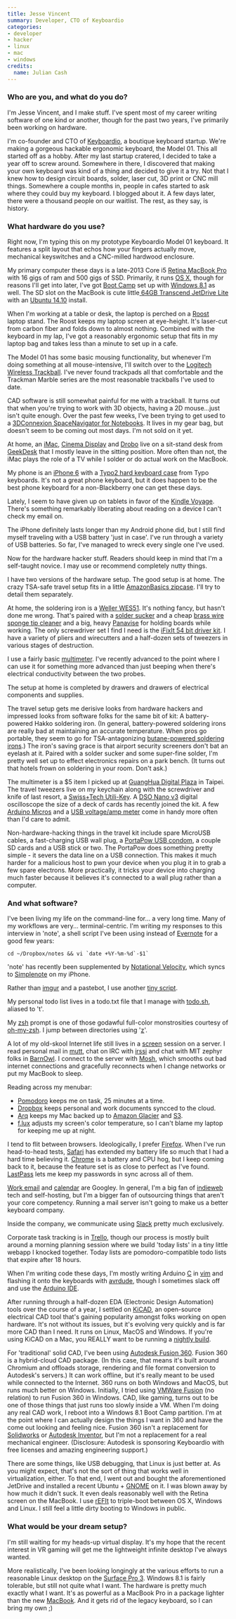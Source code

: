 ```yaml
---
title: Jesse Vincent
summary: Developer, CTO of Keyboardio
categories:
- developer
- hacker
- linux
- mac
- windows
credits:
  name: Julian Cash
---
```


### Who are you, and what do you do?

I'm Jesse Vincent, and I make stuff. I've spent most of my career writing software of one kind or another, though for the past two years, I've primarily been working on hardware.

I'm co-founder and CTO of [Keyboardio](http://www.keyboard.io/ "Jesse's keyboard startup."), a boutique keyboard startup. We're making a gorgeous hackable ergonomic keyboard, the Model 01. This all started off as a hobby. After my last startup cratered, I decided to take a year off to screw around. Somewhere in there, I discovered that making your own keyboard was kind of a thing and decided to give it a try. Not that I knew how to design circuit boards, solder, laser cut, 3D print or CNC mill things. Somewhere a couple months in, people in cafes started to ask where they could buy my keyboard. I blogged about it. A few days later, there were a thousand people on our waitlist. The rest, as they say, is history.

### What hardware do you use?

Right now, I'm typing this on my prototype Keyboardio Model 01 keyboard. It features a split layout that echos how your fingers actually move, mechanical keyswitches and a CNC-milled hardwood enclosure.

My primary computer these days is a late-2013 Core i5 [Retina MacBook Pro][macbook-pro] with 16 gigs of ram and 500 gigs of SSD. Primarily, it runs [OS X][macos], though for reasons I'll get into later, I've got [Boot Camp][boot-camp] set up with [Windows 8.1][windows-8] as well. The SD slot on the MacBook is cute little[ 64GB Transcend JetDrive Lite][jetdrive-lite] with an [Ubuntu 14.10][ubuntu] install.

When I'm working at a table or desk, the laptop is perched on a [Roost][] laptop stand. The Roost keeps my laptop screen at eye-height. It's laser-cut from carbon fiber and folds down to almost nothing. Combined with the keyboard in my lap, I've got a reasonably ergonomic setup that fits in my laptop bag and takes less than a minute to set up in a cafe.

The Model 01 has some basic mousing functionality, but whenever I'm doing something at all mouse-intensive, I'll switch over to the [Logitech Wireless Trackball][wireless-trackball-m570]. I've never found trackpads all that comfortable and the Trackman Marble series are the most reasonable trackballs I've used to date.

CAD software is still somewhat painful for me with a trackball. It turns out that when you're trying to work with 3D objects, having a 2D mouse...just isn't quite enough. Over the past few weeks, I've been trying to get used to a [3DConnexion SpaceNavigator for Notebooks][spacenavigator-notebook]. It lives in my gear bag, but doesn't seem to be coming out most days. I'm not sold on it yet.

At home, an [iMac][], [Cinema Display][cinema-display] and [Drobo][] live on a sit-stand desk from [GeekDesk][] that I mostly leave in the sitting position. More often than not, the iMac plays the role of a TV while I solder or do actual work on the MacBook.

My phone is an [iPhone 6][iphone-6] with a [Typo2 hard keyboard case][typo2] from Typo keyboards. It's not a great phone keyboard, but it does happen to be the best phone keyboard for a non-Blackberry one can get these days.

Lately, I seem to have given up on tablets in favor of the [Kindle Voyage][kindle-voyage]. There's something remarkably liberating about reading on a device I can't check my email on.

The iPhone definitely lasts longer than my Android phone did, but I still find myself traveling with a USB battery 'just in case'. I've run through a variety of USB batteries. So far, I've managed to wreck every single one I've used.

Now for the hardware hacker stuff. Readers should keep in mind that I'm a self-taught novice. I may use or recommend completely nutty things.

I have two versions of the hardware setup. The good setup is at home. The crazy TSA-safe travel setup fits in a little [AmazonBasics zipcase][amazonbasics-universal-travel-case]. I'll try to detail them separately.

At home, the soldering iron is a [Weller WES51][wes51]. It's nothing fancy, but hasn't done me wrong. That's paired with a [solder sucker][solder-sucker] and a cheap [brass wire sponge tip cleaner][brass-sponge-solder-tip-cleaner] and a big, heavy [Panavise][pv-201] for holding boards while working. The only screwdriver set I find I need is the [iFixIt 54 bit driver kit][54-bit-driver-kit]. I have a variety of pliers and wirecutters and a half-dozen sets of tweezers in various stages of destruction.

I use a fairly basic [multimeter][ex330]. I've recently advanced to the point where I can use it for something more advanced than just beeping when there's electrical conductivity between the two probes.

The setup at home is completed by drawers and drawers of electrical components and supplies.

The travel setup gets me derisive looks from hardware hackers and impressed looks from software folks for the same bit of kit: A battery-powered Hakko soldering iron. (In general, battery-powered soldering irons are really bad at maintaining an accurate temperature. When pros go portable, they seem to go for TSA-antagonizing [butane-powered soldering irons][solderpro-50].) The iron's saving grace is that airport security screeners don't bat an eyelash at it. Paired with a solder sucker and some super-fine solder, I'm pretty well set up to effect electronics repairs on a park bench. (It turns out that hotels frown on soldering in your room. Don't ask.)

The multimeter is a $5 item I picked up at [GuangHua Digital Plaza](http://www.gh3c.com.tw/ "A six story electronics market in Taipei.") in Taipei. The travel tweezers live on my keychain along with the screwdriver and knife of last resort, a [Swiss+Tech Utili-Key][utili-key]. A [DSO Nano v3][dso-nano-v3] digital oscilloscope the size of a deck of cards has recently joined the kit. A few [Arduino Micros][arduino-micro] and a [USB voltage/amp meter][usb-mini-charger-doctor] come in handy more often than I'd care to admit.

Non-hardware-hacking things in the travel kit include spare MicroUSB cables, a fast-charging USB wall plug, a [PortaPow USB condom][fast-charge-data-block-usb-adaptor], a couple SD cards and a USB stick or two. The PortaPow does something pretty simple - it severs the data line on a USB connection. This makes it much harder for a malicious host to pwn your device when you plug it in to grab a few spare electrons. More practically, it tricks your device into charging much faster because it believes it's connected to a wall plug rather than a computer.

### And what software?

I've been living my life on the command-line for... a very long time. Many of my workflows are very... terminal-centric. I'm writing my responses to this interview in 'note', a shell script I've been using instead of [Evernote][] for a good few years:

    cd ~/Dropbox/notes && vi `date +%Y-%m-%d`-$1`

'note' has recently been supplemented by [Notational Velocity][notational-velocity], which syncs to [Simplenote][simplenote-ios] on my iPhone.

Rather than [imgur][] and a pastebot, I use another [tiny script](https://github.com/obra/bin/blob/master/tempfiler "Jesse's custom image-sharing script on GitHub.").

My personal todo list lives in a todo.txt file that I manage with [todo.sh][], aliased to 't'.

My [zsh][] prompt is one of those godawful full-color monstrosities courtesy of [oh-my-zsh][]. I jump between directories using '[z][]'.

A lot of my old-skool Internet life still lives in a [screen][] session on a server. I read personal mail in [mutt][], chat on IRC with [irssi][] and chat with MIT zephyr folks in [BarnOwl][]. I connect to the server with [Mosh][], which smooths out bad internet connections and gracefully reconnects when I change networks or put my MacBook to sleep.

Reading across my menubar:

- [Pomodoro][] keeps me on task, 25 minutes at a time.
- [Dropbox][] keeps personal and work documents syncced to the cloud.
- [Arq][] keeps my Mac backed up to [Amazon Glacier][glacier] and [S3][].
- [f.lux][] adjusts my screen's color temperature, so I can't blame my laptop for keeping me up at night.

I tend to flit between browsers. Ideologically, I prefer [Firefox][]. When I've run head-to-head tests, [Safari][] has extended my battery life so much that I had a hard time believing it. [Chrome][] is a battery and CPU hog, but I keep coming back to it, because the feature set is as close to perfect as I've found. [LastPass][] lets me keep my passwords in sync across all of them.

[Work email][gmail] and [calendar][google-calendar] are Googley. In general, I'm a big fan of [indieweb](http://indiewebcamp.com/ "An independent web group.") tech and self-hosting, but I'm a bigger fan of outsourcing things that aren't your core competency. Running a mail server isn't going to make us a better keyboard company.

Inside the company, we communicate using [Slack][] pretty much exclusively.

Corporate task tracking is in [Trello][], though our process is mostly built around a morning planning session where we build 'today lists' in a tiny little webapp I knocked together. Today lists are pomodoro-compatible todo lists that expire after 18 hours.

When I'm writing code these days, I'm mostly writing Arduino [C][] in [vim][] and flashing it onto the keyboards with [avrdude][], though I sometimes slack off and use the [Arduino IDE][arduino-ide].

After running through a half-dozen EDA (Electronic Design Automation) tools over the course of a year, I settled on [KiCAD][], an open-source electrical CAD tool that's gaining popularity amongst folks working on open hardware. It's not without its issues, but it's evolving very quickly and is far more CAD than I need. It runs on Linux, MacOS and Windows. If you're using KiCAD on a Mac, you REALLY want to be running a [nightly build](http://downloads.kicad-pcb.org/osx/ "Nightly Mac builds of KiCAD.").

For 'traditional' solid CAD, I've been using [Autodesk Fusion 360][fusion-360]. Fusion 360 is a hybrid-cloud CAD package. (In this case, that means it's built around Chromium and offloads storage, rendering and file format conversion to Autodesk's servers.) It can work offline, but it's really meant to be used while connected to the Internet. 360 runs on both Windows and MacOS, but runs much better on Windows. Initially, I tried using [VMWare Fusion][vmware-fusion] (no relation) to run Fusion 360 in Windows. CAD, like gaming, turns out to be one of those things that just runs too slowly inside a VM. When I'm doing any real CAD work, I reboot into a Windows 8.1 Boot Camp partition. I'm at the point where I can actually design the things I want in 360 and have the come out looking and feeling nice. Fusion 360 isn't a replacement for [Solidworks][] or [Autodesk Inventor][inventor], but I'm not a replacement for a real mechanical engineer. (Disclosure: Autodesk is sponsoring Keyboardio with free licenses and amazing engineering support.)

There are some things, like USB debugging, that Linux is just better at. As you might expect, that's not the sort of thing that works well in virtualization, either. To that end, I went out and bought the aforementioned JetDrive and installed a recent Ubuntu + [GNOME][] on it. I was blown away by how much it didn't suck. It even deals reasonably well with the Retina screen on the MacBook. I use [rEFIt][] to triple-boot between OS X, Windows and Linux. I still feel a little dirty booting to Windows in public.

### What would be your dream setup?

I'm still waiting for my heads-up virtual display. It's my hope that the recent interest in VR gaming will get me the lightweight infinite desktop I've always wanted.

More realistically, I've been looking longingly at the various efforts to run a reasonable Linux desktop on the [Surface Pro 3][surface-pro-3]. Windows 8.1 is fairly tolerable, but still not quite what I want. The hardware is pretty much exactly what I want. It's as powerful as a MacBook Pro in a package lighter than the new [MacBook][macbook.2]. And it gets rid of the legacy keyboard, so I can bring my own ;)

[54-bit-driver-kit]: https://www.ifixit.com/Store/Tools/Mako-Driver-Kit--64-Precision-Bits/IF145-299-4 "A set of precision screwdrivers."
[amazonbasics-universal-travel-case]: https://www.amazon.com/AmazonBasics-Universal-Travel-Electronics-Accessories/dp/B002VPE1QG "A travel case."
[arduino-micro]: https://store.arduino.cc/arduino-micro "A small microcontroller board."
[brass-sponge-solder-tip-cleaner]: https://www.adafruit.com/products/1172 "A soldering iron cleaner."
[cinema-display]: https://en.wikipedia.org/wiki/Apple_Cinema_Display "An LCD display."
[drobo]: http://en.wikipedia.org/wiki/Drobo#Overview "A hardware-based backup system."
[dso-nano-v3]: https://www.seeedstudio.com/wiki/DSO_Nano_v3 "A digital oscilloscope."
[ex330]: https://www.adafruit.com/products/308 "A multimeter."
[fast-charge-data-block-usb-adaptor]: http://www.portablepowersupplies.co.uk/portapow-fast-charge-data-block-usb-adaptor/ "A USB charging and data blocking device."
[geekdesk]: https://www.geekdesk.com/ "An electronic, height-adjustable desk."
[imac]: https://www.apple.com/imac/ "An all-in-one computer."
[iphone-6]: https://en.wikipedia.org/wiki/IPhone_6 "A smartphone."
[jetdrive-lite]: https://us.transcend-info.com/apple/jetdrivelite/ "A flash storage SD card for the MacBook Air and MacBook Pro."
[kindle-voyage]: https://www.amazon.com/High-Resolution-Display-Adaptive-PagePress-Sensors/dp/B00IOY8XWQ "A high-resolution ebook reader."
[macbook-pro]: https://www.apple.com/macbook-pro/ "A laptop."
[macbook.2]: https://en.wikipedia.org/wiki/MacBook_(2015_version) "A very thin 12 inch laptop."
[pv-201]: https://www.adafruit.com/products/151 "A mini-vice."
[roost]: https://www.therooststand.com/ "A foldable laptop stand."
[solder-sucker]: https://www.adafruit.com/products/148 "A tool for removing solder."
[solderpro-50]: https://www.sparkfun.com/products/9450 "A butane-powered soldering iron."
[spacenavigator-notebook]: https://www.3dconnexion.com/products/spacenavigator-for-notebooks.html "A 3D mouse."
[typo2]: https://www.amazon.com/Typo2-Keyboard-for-iPhone-6/dp/B00O49D29Y "An iPhone case with a built-in keyboard."
[usb-mini-charger-doctor]: https://www.amazon.com/BESTOPE®-Charger-Doctor-Current-Voltage/dp/B00GC9I61I "A USB-powered voltage test tool."
[utili-key]: https://www.thinkgeek.com/product/6d98/ "A 6-in-1 tool that folds into the shape of a key."
[wes51]: https://www.amazon.com/Weller-WES51-Analog-Soldering-Station/dp/B000BRC2XU "A soldering station."
[wireless-trackball-m570]: https://www.logitech.com/en-us/product/wireless-trackball-m570 "A wireless trackball."
[arduino-ide]: https://www.arduino.cc/en/Main/Software "A development environment for Arduino hardware."
[arq]: https://www.arqbackup.com/ "S3-based backup for the Mac."
[avrdude]: https://github.com/sigmike/avrdude "A utility for changing the ROM and EEPROM of AVR microcontrollers."
[barnowl]: https://barnowl.mit.edu/ "A multi-protocol command-line IM client."
[boot-camp]: https://en.wikipedia.org/wiki/Boot_Camp_(software) "Software to allow Macs to run Windows natively."
[c]: https://en.wikipedia.org/wiki/C_(programming_language) "A compiled programming language."
[chrome]: https://www.google.com/intl/en/chrome/browser/ "A WebKit-based browser, where each tab runs in its own thread."
[dropbox]: https://www.dropbox.com/ "Online syncing and storage."
[evernote]: https://evernote.com/ "Online software for capturing notes."
[f.lux]: https://justgetflux.com/ "A tool to make the colour of your screen adapt to the current time of day."
[firefox]: https://www.mozilla.org/en-US/firefox/new/ "A cross-platform open-source web browser."
[fusion-360]: https://www.autodesk.com/products/fusion-360/overview "Cloud-based CAD/CAM software."
[glacier]: https://aws.amazon.com/glacier/ "A data archiving service."
[gmail]: https://mail.google.com/mail/ "Web-based email."
[gnome]: https://www.gnome.org/ "A desktop system for *nix operating systems."
[google-calendar]: https://en.wikipedia.org/wiki/Google_Calendar "A web-based calendar client."
[imgur]: https://imgur.com/ "An image sharing service."
[inventor]: https://www.autodesk.com/products/inventor/overview "3D CAD software for mechanical designers."
[irssi]: https://irssi.org/ "A CLI irc client."
[kicad]: http://kicad-pcb.org/ "Open-source CAD software."
[lastpass]: https://lastpass.com/ "A password manager."
[macos]: https://en.wikipedia.org/wiki/MacOS "An operating system for Mac hardware."
[mosh]: https://mosh.org/ "A remote terminal shell system."
[mutt]: http://www.mutt.org/ "A command-line email client."
[notational-velocity]: http://notational.net/ "A clever note-taking app for the Mac."
[oh-my-zsh]: https://github.com/robbyrussell/oh-my-zsh "A framework of extensions and themes for the zsh shell."
[pomodoro]: http://pomodoro.ugolandini.com/ "Mac software for better managing your time."
[refit]: http://refit.sourceforge.net "A boot menu for Intel-based computers."
[s3]: https://aws.amazon.com/s3/ "Cloud-based Internet storage magic."
[safari]: https://www.apple.com/safari/ "A fast web browser."
[screen]: http://www.gnu.org/software/screen/ "Think of it as tabs for your *nix terminal."
[simplenote-ios]: https://itunes.apple.com/us/app/simplenote/id289429962 "A note app with cloud syncing."
[slack]: https://slack.com/ "A collaboration service."
[solidworks]: https://www.3ds.com/products-services/solidworks/ "Modelling/CAD software."
[surface-pro-3]: https://en.wikipedia.org/wiki/Microsoft_Surface_Pro_3 "A 12 inch Windows 8.1 Pro tablet."
[todo.sh]: http://ginatrapani.github.io/todo.txt-cli/ "A command-line interface for your todo.txt file."
[trello]: https://trello.com/ "A project management service."
[ubuntu]: https://www.ubuntu.com/ "A Unix distribution."
[vim]: https://www.vim.org/ "A command-line text editor."
[vmware-fusion]: https://www.vmware.com/products/fusion.html "A PC emulator for the Mac."
[windows-8]: https://en.wikipedia.org/wiki/Windows_8 "An operating system for PC and tablet computers."
[z]: https://github.com/rupa/z "A command-line tool for quickly moving between directories."
[zsh]: http://www.zsh.org/ "An interactive shell and scripting language."
